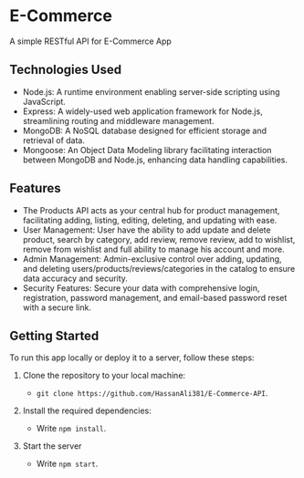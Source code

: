 # E-Commerce 
  A simple RESTful API for E-Commerce App 

## Technologies Used
- Node.js: A runtime environment enabling server-side scripting using JavaScript.
- Express: A widely-used web application framework for Node.js, streamlining routing and middleware management.
- MongoDB: A NoSQL database designed for efficient storage and retrieval of data.
- Mongoose: An Object Data Modeling library facilitating interaction between MongoDB and Node.js, enhancing data handling capabilities.

## Features
- The Products API acts as your central hub for product management, facilitating adding, listing, editing, deleting, and updating with ease.
- User Management: User have the ability to add update and delete product, search by category, add review, remove review, add to wishlist, remove from wishlist and full ability to manage his account and more.
- Admin Management: Admin-exclusive control over adding, updating, and deleting users/products/reviews/categories in the catalog to ensure data accuracy and security.
- Security Features: Secure your data with comprehensive login, registration, password management, and email-based password reset with a secure link.
  
## Getting Started
To run this app locally or deploy it to a server, follow these steps:

1. Clone the repository to your local machine:

   - `git clone https://github.com/HassanAli381/E-Commerce-API`.

2. Install the required dependencies:

   - Write `npm install`.

4. Start the server

   - Write `npm start`.
